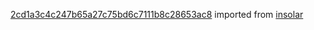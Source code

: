 [2cd1a3c4c247b65a27c75bd6c7111b8c28653ac8](https://github.com/insolar/insolar/commit/2cd1a3c4c247b65a27c75bd6c7111b8c28653ac8) imported from [insolar](https://github.com/insolar/insolar)
